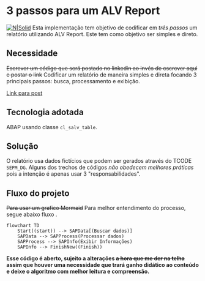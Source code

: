 # 3 passos para um ALV Report #

[![N|Solid](https://wiki.scn.sap.com/wiki/download/attachments/1710/ABAP%20Development.png?version=1&modificationDate=1446673897000&api=v2)](https://www.sap.com/brazil/developer.html)
Esta implementação tem objetivo de codificar em _três passos_ um relatório utilizando ALV Report. Este tem como objetivo ser simples e direto.

## Necessidade ##
~~Escrever um código que será postado no linkedin ao invés de escrever aqui e postar o link~~ Codificar um relatório de maneira simples e direta focando 3 principais passos: busca, processamento e exibição.

[Link para post](https://www.linkedin.com/pulse/sobre-estrutura-de-relat%C3%B3rio-alv-edmilson-nascimento-de-jesus/)

## Tecnologia adotada ##
ABAP usando classe `cl_salv_table`. 


## Solução ##
O relatório usa dados fictícios que podem ser gerados através do TCODE `SEPM_DG`. Alguns dos trechos de códigos *não obedecem melhores práticas* pois a intenção é apenas usar 3 "responsabilidades". 

## Fluxo do projeto ##
~~Para usar um grafico Mermaid~~ Para melhor entendimento do processo, segue abaixo fluxo .
```mermaid
flowchart TD
    Start((start)) --> SAPData[(Buscar dados)]
    SAPData --> SAPProcess(Processar dados)
    SAPProcess --> SAPInfo(Exibir Informações)
    SAPInfo --> FinishNew((Finish))
```


**Esse código é aberto, sujeito a alterações ~~a hora que me der na telha~~ assim que houver uma necessidade que trará ganho didático ao conteúdo e deixe o algoritmo com melhor leitura e compreensão.**
